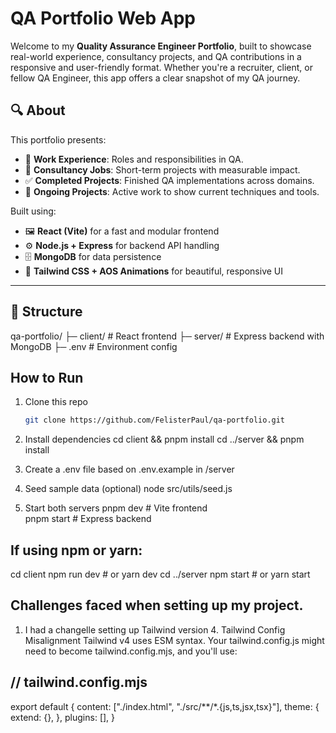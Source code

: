# QA Portfolio Web App

Welcome to my **Quality Assurance Engineer Portfolio**, built to showcase real-world experience, consultancy projects, and QA contributions in a responsive and user-friendly format. Whether you're a recruiter, client, or fellow QA Engineer, this app offers a clear snapshot of my QA journey.

## 🔍 About

This portfolio presents:
- 💼 **Work Experience**: Roles and responsibilities in QA.
- 🧭 **Consultancy Jobs**: Short-term projects with measurable impact.
- ✅ **Completed Projects**: Finished QA implementations across domains.
- 🚧 **Ongoing Projects**: Active work to show current techniques and tools.

Built using:
- 🖼️ **React (Vite)** for a fast and modular frontend
- ⚙️ **Node.js + Express** for backend API handling
- 🗄️ **MongoDB** for data persistence
- 🎨 **Tailwind CSS + AOS Animations** for beautiful, responsive UI

---

## 🧱 Structure

qa-portfolio/ ├─ client/ # React frontend ├─ server/ # Express backend with MongoDB ├─ .env # Environment config

## How to Run
1. Clone this repo  
   ```bash
   git clone https://github.com/FelisterPaul/qa-portfolio.git

2. Install dependencies
   cd client && pnpm install
   cd ../server && pnpm install

3. Create a .env file based on .env.example in /server
4. Seed sample data (optional)
   node src/utils/seed.js
5. Start both servers
   pnpm dev # Vite frontend  
   pnpm start # Express backend
  ## If using npm or yarn:
 cd client
 npm run dev    # or yarn dev
 cd ../server
 npm start      # or yarn start

## Challenges faced when setting up my project.
1. I had a changelle setting up Tailwind version 4.
Tailwind Config Misalignment
Tailwind v4 uses ESM syntax. Your tailwind.config.js might need to become tailwind.config.mjs, and you'll use:

## // tailwind.config.mjs
export default {
  content: ["./index.html", "./src/**/*.{js,ts,jsx,tsx}"],
  theme: {
    extend: {},
  },
  plugins: [],
}
